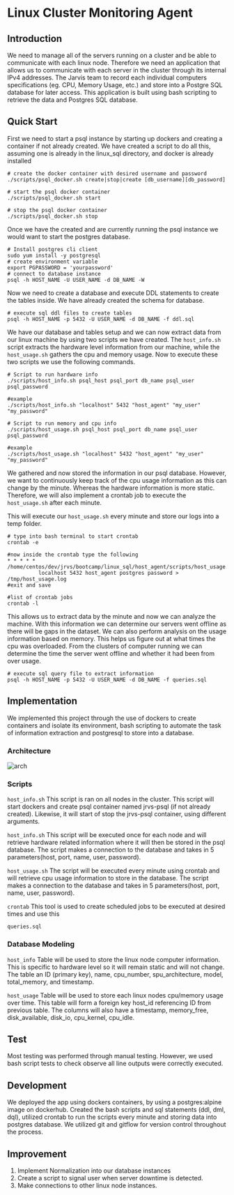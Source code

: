 # Linux Cluster Monitoring Agent

## Introduction

We need to manage all of the servers running on a cluster and be able to 
communicate with each linux node. Therefore we need an application that 
allows us to communicate with each server in the cluster through its internal 
IPv4 addresses. The Jarvis team to record each individual computers 
specifications (eg. CPU, Memory Usage, etc.) and store into a Postgre SQL 
database for later access. This application is built using bash scripting to 
retrieve the data and Postgres SQL database. 


## Quick Start


First we need to start a psql instance by starting up dockers and creating
a container if not already created. We have created a script to do all this, 
assuming one is already in the linux_sql directory, and docker is already installed
```shell
# create the docker container with desired username and password
./scripts/psql_docker.sh create|stop|create [db_username][db_password]

# start the psql docker container 
./scripts/psql_docker.sh start

# stop the psql docker container
./scripts/psql_docker.sh stop
```
Once we have the created and are currently running the psql instance we would
want to start the postgres database. 
```shell
# Install postgres cli client 
sudo yum install -y postgresql
# create environment variable
export PGPASSWORD = 'yourpassword'
# connect to database instance 
psql -h HOST_NAME -U USER_NAME -d DB_NAME -W 
```
Now we need to create a database and execute DDL statements to create the 
tables inside. We have already created the schema for database. 
```shell
# execute sql ddl files to create tables
psql -h HOST_NAME -p 5432 -U USER_NAME -d DB_NAME -f ddl.sql
```
We have our database and tables setup and we can now extract data from our 
linux machine by using two scripts we have created. The `host_info.sh` script 
extracts the hardware level information from our machine, while the `host_usage.sh`
gathers the cpu and memory usage. Now to execute these two scripts we use the 
following commands. 

```shell
# Script to run hardware info 
./scripts/host_info.sh psql_host psql_port db_name psql_user psql_password

#example
./scripts/host_info.sh "localhost" 5432 "host_agent" "my_user" "my_password"
```
```shell
# Script to run memory and cpu info 
./scripts/host_usage.sh psql_host psql_port db_name psql_user psql_password

#example
./scripts/host_usage.sh "localhost" 5432 "host_agent" "my_user" "my_password"
```
We gathered and now stored the information in our psql database. However, we
want to continuously keep track of the cpu usage information as this can change 
by the minute. Whereas the hardware information is more static. Therefore, we 
will also implement a crontab job to execute the `host_usage.sh` after each
minute. 

This will execute our `host_usage.sh` every minute and store our logs into 
a temp folder. 
```shell
# type into bash terminal to start crontab
crontab -e

#now inside the crontab type the following
* * * * * /home/centos/dev/jrvs/bootcamp/linux_sql/host_agent/scripts/host_usage.sh 
          localhost 5432 host_agent postgres password > /tmp/host_usage.log
#exit and save

#list of crontab jobs
crontab -l
```

This allows us to extract data by the minute and now we can analyze the machine.
With this information we can determine our servers went offline as there will be gaps
in the dataset. We can also perform analysis on the usage information based on memory. 
This helps us figure out at what times the cpu was overloaded. From the clusters of 
computer running we can determine the time the server went offline and whether it 
had been from over usage.
```shell
# execute sql query file to extract information
psql -h HOST_NAME -p 5432 -U USER_NAME -d DB_NAME -f queries.sql
```


## Implementation
We implemented this project through the use of dockers to create containers and isolate
its environment, bash scripting to automate the task of information extraction 
and postgresql to store into a database.

### Architecture

![arch](./assets/sqlarch.png)

### Scripts

`host_info.sh` This script is ran on all nodes in the cluster. This script will 
start dockers and create psql container named jrvs-psql (if not already created). Likewise, 
it will start of stop the jrvs-psql container, using different arguments. 

`host_info.sh` This script will be executed once for each node and will retrieve hardware
related information where it will then be stored in the psql database. The script makes
a connection to the database and takes in 5 parameters(host, port, name, user, 
password). 

`host_usage.sh` The script will be executed every minute using crontab and will 
retrieve cpu usage information to store in the database. The script makes
a connection to the database and takes in 5 parameters(host, port, name, user,
password).

`crontab` This tool is used to create scheduled jobs to be executed at desired times
and use this 

`queries.sql`

### Database Modeling

`host_info` Table will be used to store the linux node computer information. This
is specific to hardware level so it will remain static and will not change. The
table an ID (primary key), name, cpu_number, spu_architecture, model, total_memory, 
and timestamp. 

`host_usage` Table will be used to store each linux nodes cpu/memory usage over time.
This table will form a foreign key host_id referencing ID from previous table. The 
columns will also have a timestamp, memory_free, disk_available, disk_io, cpu_kernel, 
cpu_idle.
 
## Test

Most testing was performed through manual testing. However, we used bash script tests
to check observe all line outputs were correctly executed. 

## Development 

We deployed the app using dockers containers, by using a postgres:alpine image
on dockerhub. Created the bash scripts and sql statements (ddl, dml, dql), utilized
crontab to run the scripts every minute and storing data into postgres database. 
We utilized git and gitflow for version control throughout the process. 

## Improvement

1. Implement Normalization into our database instances
2. Create a script to signal user when server downtime is detected.
3. Make connections to other linux node instances. 
